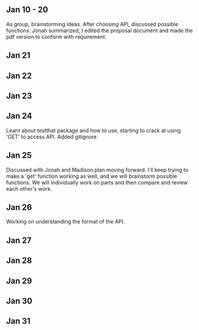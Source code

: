 ## Jan 10 - 20
As group, brainstorming ideas. After choosing API, discussed possible functions. Jonah summarized, I edited the proposal document and made the pdf version to conform with requirement.

## Jan 21

## Jan 22

## Jan 23

## Jan 24
Learn about testthat package and how to use, starting to crack at using 'GET' to access API. Added gitignore.

## Jan 25
Discussed with Jonah and Madison plan moving forward. I'll keep trying to make a 'get' function working as well, and we will brainstorm possible functions. We will individually work on parts and then compare and review each other's work.

## Jan 26
Working on understanding the format of the API.

## Jan 27

## Jan 28

## Jan 29

## Jan 30

## Jan 31

